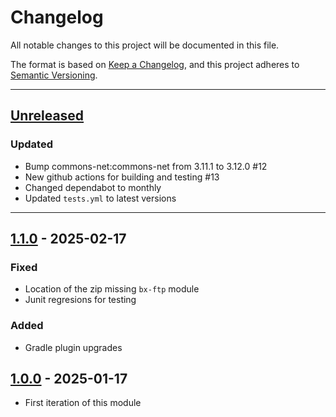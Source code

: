# Changelog

All notable changes to this project will be documented in this file.

The format is based on [Keep a Changelog](https://keepachangelog.com/en/1.0.0/),
and this project adheres to [Semantic Versioning](https://semver.org/spec/v2.0.0.html).

* * *

## [Unreleased]

### Updated

- Bump commons-net:commons-net from 3.11.1 to 3.12.0 #12
- New github actions for building and testing #13
- Changed dependabot to monthly
- Updated `tests.yml` to latest versions

* * *

## [1.1.0] - 2025-02-17

### Fixed

- Location of the zip missing `bx-ftp` module
- Junit regresions for testing

### Added

- Gradle plugin upgrades

## [1.0.0] - 2025-01-17

- First iteration of this module

[Unreleased]: https://github.com/ortus-boxlang/bx-ftp/compare/v1.1.0...HEAD

[1.1.0]: https://github.com/ortus-boxlang/bx-ftp/compare/v1.0.0...v1.1.0

[1.0.0]: https://github.com/ortus-boxlang/bx-ftp/compare/136f3680c7f92b785733421a2a92c3db2d91d404...v1.0.0
